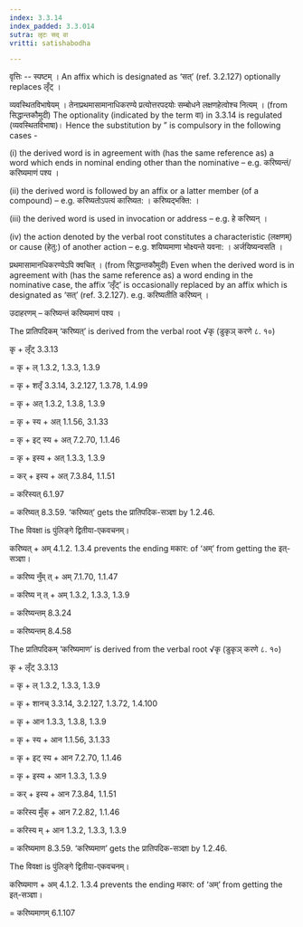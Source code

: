 ```yaml
---
index: 3.3.14
index_padded: 3.3.014
sutra: लृटः सद् वा
vritti: satishabodha

---
```

वृत्तिः -- स्पष्टम् । An affix which is designated as ‘सत्’ (ref. 3.2.127) optionally replaces लृँट् ।


व्यवस्थितविभाषेयम् । तेनाप्रथमासामानाधिकरण्ये प्रत्योत्तरपदयोः सम्बोधने लक्षणहेत्वोश्च नित्यम् । (from सिद्धान्तकौमुदी) The optionality (indicated by the term वा) in 3.3.14 is regulated (व्यवस्थितविभाषा)। Hence the substitution by ” is compulsory in the following cases -

(i) the derived word is in agreement with (has the same reference as) a word which ends in nominal ending other than the nominative – e.g. करिष्यन्तं/करिष्यमाणं पश्य ।

(ii) the derived word is followed by an affix or a latter member (of a compound) – e.g. करिष्यतोऽपत्यं कारिष्यत: । करिष्यद्भक्ति: ।

(iii) the derived word is used in invocation or address – e.g. हे करिष्यन् ।

(iv) the action denoted by the verbal root constitutes a characteristic (लक्षणम्) or cause (हेतु:) of another action – e.g. शयिष्यमाणा भोक्ष्यन्ते यवना: । अर्जयिष्यन्वसति ।


प्रथमासामानधिकरण्येऽपि क्वचित् । (from सिद्धान्तकौमुदी) Even when the derived word is in agreement with (has the same reference as) a word ending in the nominative case, the affix ‘लृँट्’ is occasionally replaced by an affix which is designated as ‘सत्’ (ref. 3.2.127). e.g. करिष्यतीति करिष्यन् ।


उदाहरणम् – करिष्यन्तं करिष्यमाणं पश्य ।


The प्रातिपदिकम् ‘करिष्यत्’ is derived from the verbal root √कृ (डुकृञ् करणे ८. १०)

कृ + लृँट् 3.3.13

= कृ + ल् 1.3.2, 1.3.3, 1.3.9

= कृ + शतृँ 3.3.14, 3.2.127, 1.3.78, 1.4.99

= कृ + अत् 1.3.2, 1.3.8, 1.3.9

= कृ + स्य + अत् 1.1.56, 3.1.33

= कृ + इट् स्य + अत् 7.2.70, 1.1.46

= कृ + इस्य + अत् 1.3.3, 1.3.9

= कर् + इस्य + अत् 7.3.84, 1.1.51

= करिस्यत् 6.1.97

= करिष्यत् 8.3.59. ‘करिष्यत्’ gets the प्रातिपदिक-सञ्ज्ञा by 1.2.46.


The विवक्षा is पुंलिङ्गे द्वितीया-एकवचनम्।

करिष्यत् + अम् 4.1.2. 1.3.4 prevents the ending मकार: of ‘अम्’ from getting the इत्-सञ्ज्ञा।

= करिष्य नुँम् त् + अम् 7.1.70, 1.1.47

= करिष्य न् त् + अम् 1.3.2, 1.3.3, 1.3.9

= करिष्यन्तम् 8.3.24

= करिष्यन्तम् 8.4.58


The प्रातिपदिकम् ‘करिष्यमाण’ is derived from the verbal root √कृ (डुकृञ् करणे ८. १०)

कृ + लृँट् 3.3.13

= कृ + ल् 1.3.2, 1.3.3, 1.3.9

= कृ + शानच् 3.3.14, 3.2.127, 1.3.72, 1.4.100

= कृ + आन 1.3.3, 1.3.8, 1.3.9

= कृ + स्य + आन 1.1.56, 3.1.33

= कृ + इट् स्य + आन 7.2.70, 1.1.46

= कृ + इस्य + आन 1.3.3, 1.3.9

= कर् + इस्य + आन 7.3.84, 1.1.51

= करिस्य मुँक् + आन 7.2.82, 1.1.46

= करिस्य म् + आन 1.3.2, 1.3.3, 1.3.9

= करिष्यमाण 8.3.59. ‘करिष्यमाण’ gets the प्रातिपदिक-सञ्ज्ञा by 1.2.46.


The विवक्षा is पुंलिङ्गे द्वितीया-एकवचनम्।

करिष्यमाण + अम् 4.1.2. 1.3.4 prevents the ending मकार: of ‘अम्’ from getting the इत्-सञ्ज्ञा।

= करिष्यमाणम् 6.1.107
